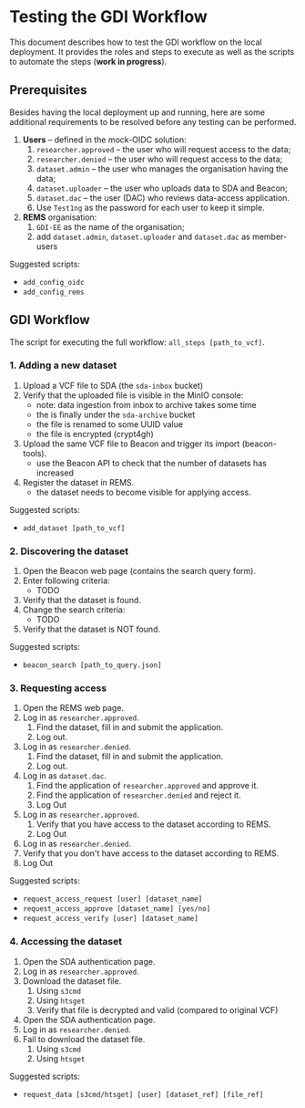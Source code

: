 Testing the GDI Workflow
========================

This document describes how to test the GDI workflow on the local deployment.
It provides the roles and steps to execute as well as the scripts to automate
the steps (**work in progress**).


Prerequisites
-------------

Besides having the local deployment up and running, here are some additional
requirements to be resolved before any testing can be performed.

1. **Users** – defined in the mock-OIDC solution:
   1. `researcher.approved` – the user who will request access to the data;
   2. `researcher.denied` – the user who will request access to the data;
   3. `dataset.admin` – the user who manages the organisation having the data;
   4. `dataset.uploader` – the user who uploads data to SDA and Beacon;
   5. `dataset.dac` – the user (DAC) who reviews data-access application.
   6. Use `Test1ng` as the password for each user to keep it simple.
2. **REMS** organisation:
   1. `GDI-EE` as the name of the organisation;
   2. add `dataset.admin`, `dataset.uploader` and `dataset.dac` as member-users

Suggested scripts:

* `add_config_oidc`
* `add_config_rems`



GDI Workflow
------------

The script for executing the full workflow: `all_steps [path_to_vcf]`.


### 1. Adding a new dataset

1. Upload a VCF file to SDA (the `sda-inbox` bucket)
2. Verify that the uploaded file is visible in the MinIO console:
   * note: data ingestion from inbox to archive takes some time
   * the is finally under the `sda-archive` bucket
   * the file is renamed to some UUID value
   * the file is encrypted (crypt4gh)
2. Upload the same VCF file to Beacon and trigger its import (beacon-tools).
   * use the Beacon API to check that the number of datasets has increased
3. Register the dataset in REMS.
   * the dataset needs to become visible for applying access.

Suggested scripts:

* `add_dataset [path_to_vcf]`


### 2. Discovering the dataset

1. Open the Beacon web page (contains the search query form).
2. Enter following criteria:
   * TODO
3. Verify that the dataset is found.
4. Change the search criteria:
   * TODO
5. Verify that the dataset is NOT found.

Suggested scripts:

* `beacon_search [path_to_query.json]`


### 3. Requesting access

1. Open the REMS web page.
2. Log in as `researcher.approved`.
   1. Find the dataset, fill in and submit the application.
   2. Log out.
2. Log in as `researcher.denied`.
   1. Find the dataset, fill in and submit the application.
   2. Log out.
3. Log in as `dataset.dac`.
   1. Find the application of `researcher.approved` and approve it.
   2. Find the application of `researcher.denied` and reject it.
   3. Log Out
4. Log in as `researcher.approved`.
   1. Verify that you have access to the dataset according to REMS.
   2. Log Out
5. Log in as `researcher.denied`.
  1. Verify that you don't have access to the dataset according to REMS.
  2. Log Out

Suggested scripts:

* `request_access_request [user] [dataset_name]`
* `request_access_approve [dataset_name] [yes/no]`
* `request_access_verify [user] [dataset_name]`


### 4. Accessing the dataset

1. Open the SDA authentication page.
2. Log in as `researcher.approved`.
3. Download the dataset file.
   1. Using `s3cmd`
   2. Using `htsget`
   3. Verify that file is decrypted and valid (compared to original VCF)
4. Open the SDA authentication page.
5. Log in as `researcher.denied`.
6. Fail to download the dataset file.
   1. Using `s3cmd`
   2. Using `htsget`


Suggested scripts:

* `request_data [s3cmd/htsget] [user] [dataset_ref] [file_ref]`
